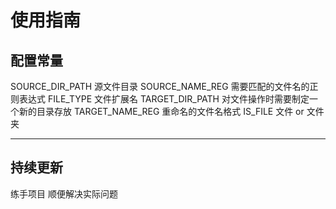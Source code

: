 # 使用指南
## 配置常量
SOURCE_DIR_PATH 源文件目录
SOURCE_NAME_REG 需要匹配的文件名的正则表达式
FILE_TYPE 文件扩展名
TARGET_DIR_PATH 对文件操作时需要制定一个新的目录存放
TARGET_NAME_REG  重命名的文件名格式
IS_FILE  文件 or 文件夹

* * *

## 持续更新
练手项目 顺便解决实际问题
